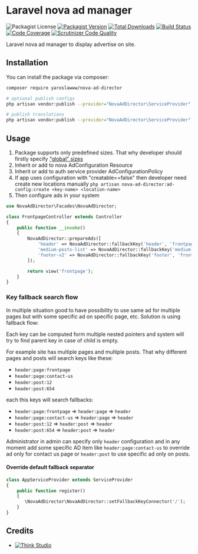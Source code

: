 # Laravel nova ad manager

![Packagist License](https://img.shields.io/packagist/l/yaroslawww/nova-ad-director?color=%234dc71f)
[![Packagist Version](https://img.shields.io/packagist/v/yaroslawww/nova-ad-director)](https://packagist.org/packages/yaroslawww/nova-ad-director)
[![Total Downloads](https://img.shields.io/packagist/dt/yaroslawww/nova-ad-director)](https://packagist.org/packages/yaroslawww/nova-ad-director)
[![Build Status](https://scrutinizer-ci.com/g/yaroslawww/nova-ad-director/badges/build.png?b=master)](https://scrutinizer-ci.com/g/yaroslawww/nova-ad-director/build-status/master)
[![Code Coverage](https://scrutinizer-ci.com/g/yaroslawww/nova-ad-director/badges/coverage.png?b=master)](https://scrutinizer-ci.com/g/yaroslawww/nova-ad-director/?branch=master)
[![Scrutinizer Code Quality](https://scrutinizer-ci.com/g/yaroslawww/nova-ad-director/badges/quality-score.png?b=master)](https://scrutinizer-ci.com/g/yaroslawww/nova-ad-director/?branch=master)

Laravel nova ad manager to display advertise on site.

## Installation

You can install the package via composer:

```bash
composer require yaroslawww/nova-ad-director

# optional publish configs
php artisan vendor:publish --provider="NovaAdDirector\ServiceProvider" --tag="config"

# publish translations
php artisan vendor:publish --provider="NovaAdDirector\ServiceProvider" --tag="lang"
```

## Usage

1. Package supports only predefined sizes. That why developer should firstly
   specify ["global" sizes](https://github.com/yaroslawww/laravel-ad-director#usage)
2. Inherit or add to nova AdConfiguration Resource
3. Inherit or add to auth service provider AdConfigurationPolicy
4. If app uses configuration with "creatable==false" then developer need create new locations
   manually `php artisan nova-ad-director:ad-config:create <key-name> <location-name>`
5. Then configure ads in your system

```php
use NovaAdDirector\Facades\NovaAdDirector;

class FrontpageController extends Controller
{
    public function __invoke()
    {
        NovaAdDirector::prepareAds([
            'header' => NovaAdDirector::fallbackKey('header', 'frontpage'),
            'medium-posts-list' => NovaAdDirector::fallbackKey('medium', 'list', 'frontpage'),
            'footer-v2' => NovaAdDirector::fallbackKey('footer', 'frontpage'),
        ]);

        return view('frontpage');
    }
}
```

### Key fallback search flow

In multiple situation good to have possibility to use same ad for multiple pages but with some specific ad on specific
page, etc. Solution is using fallback flow:

Each key can be computed form multiple nested pointers and system will try to find parent key in case of child is empty.

For example site has multiple pages and multiple posts. That why different pages and posts will search keys like these:

- `header:page:frontpage`
- `header:page:contact-us`
- `header:post:12`
- `header:post:654`

each this keys will search fallbacks:

- `header:page:frontpage` => `header:page` => `header`
- `header:page:contact-us` => `header:page` => `header`
- `header:post:12` => `header:post` => `header`
- `header:post:654` => `header:post` => `header`

Administrator in admin can specify only `header` configuration and in any moment add some specific AD item like
`header:page:contact-us` to override ad only for contact us page or `header:post` to use specific ad only on posts.

#### Override default fallback separator

```php
class AppServiceProvider extends ServiceProvider
{
    public function register()
    {
       \NovaAdDirector\NovaAdDirector::setFallbackKeyConnector('/');
    }
}
```

## Credits

- [![Think Studio](https://yaroslawww.github.io/images/sponsors/packages/logo-think-studio.png)](https://think.studio/)
